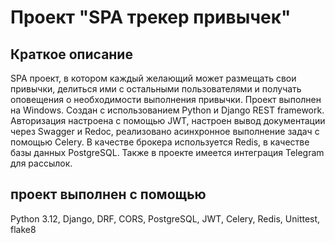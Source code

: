 # Проект "SPA трекер привычек"
## Краткое описание
SPA проект, в котором каждый желающий может размещать свои привычки, делиться ими с остальными пользователями и получать оповещения о необходимости выполнения привычки. Проект выполнен на Windows. Создан с использованием Python и Django REST framework. Авторизация настроена с помощью JWT, настроен вывод документации через Swagger и Redoc, реализовано асинхронное выполнение задач с помощью Celery. В качестве брокера используется Redis, в качестве базы данных PostgreSQL. Также в проекте имеется интеграция Telegram для рассылок.
## проект выполнен с помощью
Python 3.12,
Django,
DRF,
CORS,
PostgreSQL,
JWT,
Celery,
Redis,
Unittest,
flake8
